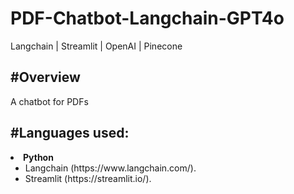 # PDF-Chatbot-Langchain-GPT4o
Langchain | Streamlit | OpenAI | Pinecone

<h2><strong>#Overview</strong></h2>
A chatbot for PDFs

<h2><strong>#Languages used:</strong></h2>
<li><strong>Python</strong> <ul>
      <li>Langchain (https://www.langchain.com/).</li>
      <li>Streamlit (https://streamlit.io/).</li>
  </ul></li>
